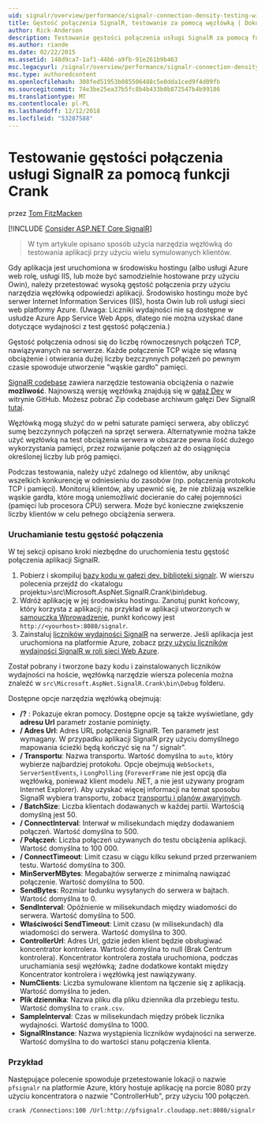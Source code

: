 ```yaml
---
uid: signalr/overview/performance/signalr-connection-density-testing-with-crank
title: Gęstość połączenia SignalR, testowanie za pomocą węzłówką | Dokumentacja firmy Microsoft
author: Rick-Anderson
description: Testowanie gęstości połączenia usługi SignalR za pomocą funkcji Crank
ms.author: riande
ms.date: 02/22/2015
ms.assetid: 148d9ca7-1af1-44b6-a9fb-91e261b9b463
msc.legacyurl: /signalr/overview/performance/signalr-connection-density-testing-with-crank
msc.type: authoredcontent
ms.openlocfilehash: 308fed51953b085506488c5e0dda1ced9f4d09fb
ms.sourcegitcommit: 74e3be25ea37b5fc8b4b433b0b872547b4b99186
ms.translationtype: MT
ms.contentlocale: pl-PL
ms.lasthandoff: 12/12/2018
ms.locfileid: "53287588"
---
```

<a name="signalr-connection-density-testing-with-crank"></a>Testowanie gęstości połączenia usługi SignalR za pomocą funkcji Crank
====================
przez [Tom FitzMacken](https://github.com/tfitzmac)

[!INCLUDE [Consider ASP.NET Core SignalR](~/includes/signalr/signalr-version-disambiguation.md)]

> W tym artykule opisano sposób użycia narzędzia węzłówką do testowania aplikacji przy użyciu wielu symulowanych klientów.


Gdy aplikacja jest uruchomiona w środowisku hostingu (albo usługi Azure web rolę, usługi IIS, lub może być samodzielnie hostowane przy użyciu Owin), należy przetestować wysoką gęstość połączenia przy użyciu narzędzia węzłówką odpowiedzi aplikacji. Środowisko hostingu może być serwer Internet Information Services (IIS), hosta Owin lub roli usługi sieci web platformy Azure. (Uwaga: Liczniki wydajności nie są dostępne w usłudze Azure App Service Web Apps, dlatego nie można uzyskać dane dotyczące wydajności z test gęstość połączenia.)

Gęstość połączenia odnosi się do liczbę równoczesnych połączeń TCP, nawiązywanych na serwerze. Każde połączenie TCP wiąże się własną obciążenie i otwierania dużej liczby bezczynnych połączeń po pewnym czasie spowoduje utworzenie "wąskie gardło" pamięci.

[SignalR codebase](https://github.com/signalr/signalr) zawiera narzędzie testowania obciążenia o nazwie **możliwość**. Najnowszą wersję węzłówką znajdują się w [gałąź Dev](https://github.com/SignalR/signalr/tree/dev) w witrynie GitHub. Możesz pobrać Zip codebase archiwum gałęzi Dev SignalR [tutaj](https://github.com/SignalR/SignalR/archive/dev.zip).

Węzłówką mogą służyć do w pełni saturate pamięci serwera, aby obliczyć sumę bezczynnych połączeń na sprzęt serwera. Alternatywnie można także użyć węzłówką na test obciążenia serwera w obszarze pewna ilość dużego wykorzystania pamięci, przez rozwijanie połączeń aż do osiągnięcia określonej liczby lub próg pamięci.

Podczas testowania, należy użyć zdalnego od klientów, aby uniknąć wszelkich konkurencję w odniesieniu do zasobów (np. połączenia protokołu TCP i pamięci). Monitoruj klientów, aby upewnić się, że nie zbliżają wszelkie wąskie gardła, które mogą uniemożliwić docieranie do całej pojemności (pamięci lub procesora CPU) serwera. Może być konieczne zwiększenie liczby klientów w celu pełnego obciążenia serwera.

### <a name="running-a-connection-density-test"></a>Uruchamianie testu gęstość połączenia

W tej sekcji opisano kroki niezbędne do uruchomienia testu gęstość połączenia aplikacji SignalR.

1. Pobierz i skompiluj [bazy kodu w gałęzi dev. biblioteki signalr](https://github.com/SignalR/SignalR/archive/dev.zip). W wierszu polecenia przejdź do &lt;katalogu projektu&gt;\src\Microsoft.AspNet.SignalR.Crank\bin\debug.
2. Wdróż aplikację w jej środowisku hostingu. Zanotuj punkt końcowy, który korzysta z aplikacji; na przykład w aplikacji utworzonych w [samouczka Wprowadzenie](../getting-started/tutorial-getting-started-with-signalr.md), punkt końcowy jest `http://<yourhost>:8080/signalr`.
3. Zainstaluj [liczników wydajności SignalR](signalr-performance.md#perfcounters) na serwerze. Jeśli aplikacja jest uruchomiona na platformie Azure, zobacz [przy użyciu liczników wydajności SignalR w roli sieci Web Azure](using-signalr-performance-counters-in-an-azure-web-role.md).

Został pobrany i tworzone bazy kodu i zainstalowanych liczników wydajności na hoście, węzłówką narzędzie wiersza polecenia można znaleźć w `src\Microsoft.AspNet.SignalR.Crank\bin\Debug` folderu.

Dostępne opcje narzędzia węzłówką obejmują:

- **/?** : Pokazuje ekran pomocy. Dostępne opcje są także wyświetlane, gdy **adresu Url** parametr zostanie pominięty.
- **/ Adres Url**: Adres URL połączenia SignalR. Ten parametr jest wymagany. W przypadku aplikacji SignalR przy użyciu domyślnego mapowania ścieżki będą kończyć się na "/ signalr".
- **/ Transportu**: Nazwa transportu. Wartość domyślna to `auto`, który wybierze najbardziej protokołu. Opcje obejmują `WebSockets`, `ServerSentEvents`, i `LongPolling` (`ForeverFrame` nie jest opcją dla węzłówką, ponieważ klient modelu .NET, a nie jest używany program Internet Explorer). Aby uzyskać więcej informacji na temat sposobu SignalR wybiera transportu, zobacz [transportu i planów awaryjnych](../getting-started/introduction-to-signalr.md#transports).
- **/ BatchSize**: Liczba klientach dodawanych w każdej partii. Wartością domyślną jest 50.
- **/ ConnectInterval**: Interwał w milisekundach między dodawaniem połączeń. Wartość domyślna to 500.
- **/ Połączeń**: Liczba połączeń używanych do testu obciążenia aplikacji. Wartość domyślna to 100 000.
- **/ ConnectTimeout**: Limit czasu w ciągu kilku sekund przed przerwaniem testu. Wartość domyślna to 300.
- **MinServerMBytes**: Megabajtów serwerze z minimalną nawiązać połączenie. Wartość domyślna to 500.
- **SendBytes**: Rozmiar ładunku wysyłanych do serwera w bajtach. Wartość domyślna to 0.
- **SendInterval**: Opóźnienie w milisekundach między wiadomości do serwera. Wartość domyślna to 500.
- **Właściwości SendTimeout**: Limit czasu (w milisekundach) dla wiadomości do serwera. Wartość domyślna to 300.
- **ControllerUrl**: Adres Url, gdzie jeden klient będzie obsługiwać koncentrator kontrolera. Wartość domyślna to null (Brak Centrum kontrolera). Koncentrator kontrolera została uruchomiona, podczas uruchamiania sesji węzłówką; żadne dodatkowe kontakt między Koncentrator kontrolera i węzłówką jest nawiązywany.
- **NumClients**: Liczba symulowane klientom na łączenie się z aplikacją. Wartość domyślna to jeden.
- **Plik dziennika**: Nazwa pliku dla pliku dziennika dla przebiegu testu. Wartość domyślna to `crank.csv`.
- **SampleInterval**: Czas w milisekundach między próbek licznika wydajności. Wartość domyślna to 1000.
- **SignalRInstance**: Nazwa wystąpienia liczników wydajności na serwerze. Wartość domyślna to do wartości stanu połączenia klienta.

### <a name="example"></a>Przykład

Następujące polecenie spowoduje przetestowanie lokacji o nazwie `pfsignalr` na platformie Azure, który hostuje aplikację na porcie 8080 przy użyciu koncentratora o nazwie "ControllerHub", przy użyciu 100 połączeń.

`crank /Connections:100 /Url:http://pfsignalr.cloudapp.net:8080/signalr`
